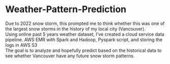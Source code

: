 # Weather-Pattern-Prediction
Due to 2022 snow storm, this prompted me to think whether this was one of the largest snow storms in the history of my local city (Vancouver). <br />
Using online past 5 years weather dataset, I've created a cloud service data pipeline. AWS EMR with Spark and Hadoop, Pyspark script, and storing the logs in AWS S3 <br />
The goal is to analyze and hopefully predict based on the historical data to see whether Vancouver have any future snow storm patterns. 
